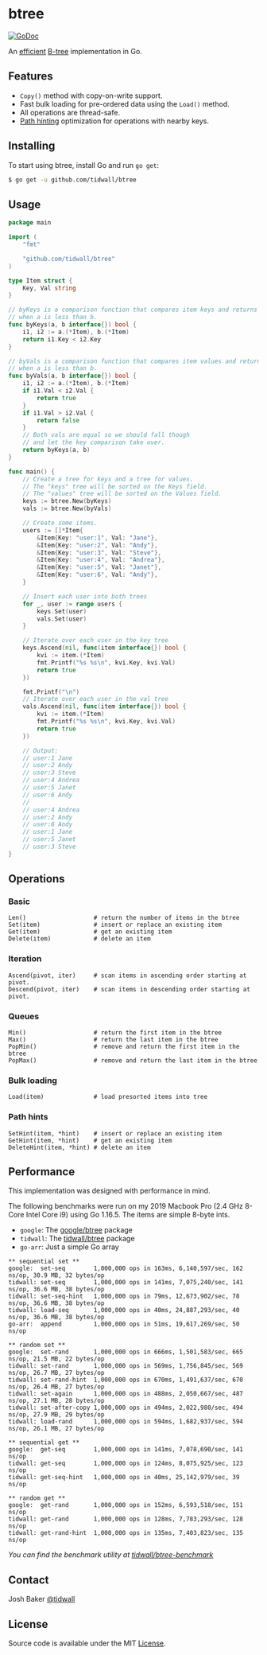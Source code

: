 # btree

[![GoDoc](https://godoc.org/github.com/tidwall/btree?status.svg)](https://godoc.org/github.com/tidwall/btree)

An [efficient](#performance) [B-tree](https://en.wikipedia.org/wiki/B-tree) implementation in Go. 

## Features

- `Copy()` method with copy-on-write support.
- Fast bulk loading for pre-ordered data using the `Load()` method.
- All operations are thread-safe.
- [Path hinting](PATH_HINT.md) optimization for operations with nearby keys.

## Installing

To start using btree, install Go and run `go get`:

```sh
$ go get -u github.com/tidwall/btree
```

## Usage

```go
package main

import (
	"fmt"

	"github.com/tidwall/btree"
)

type Item struct {
	Key, Val string
}

// byKeys is a comparison function that compares item keys and returns true
// when a is less than b.
func byKeys(a, b interface{}) bool {
	i1, i2 := a.(*Item), b.(*Item)
	return i1.Key < i2.Key
}

// byVals is a comparison function that compares item values and returns true
// when a is less than b.
func byVals(a, b interface{}) bool {
	i1, i2 := a.(*Item), b.(*Item)
	if i1.Val < i2.Val {
		return true
	}
	if i1.Val > i2.Val {
		return false
	}
	// Both vals are equal so we should fall though
	// and let the key comparison take over.
	return byKeys(a, b)
}

func main() {
	// Create a tree for keys and a tree for values.
	// The "keys" tree will be sorted on the Keys field.
	// The "values" tree will be sorted on the Values field.
	keys := btree.New(byKeys)
	vals := btree.New(byVals)

	// Create some items.
	users := []*Item{
		&Item{Key: "user:1", Val: "Jane"},
		&Item{Key: "user:2", Val: "Andy"},
		&Item{Key: "user:3", Val: "Steve"},
		&Item{Key: "user:4", Val: "Andrea"},
		&Item{Key: "user:5", Val: "Janet"},
		&Item{Key: "user:6", Val: "Andy"},
	}

	// Insert each user into both trees
	for _, user := range users {
		keys.Set(user)
		vals.Set(user)
	}

	// Iterate over each user in the key tree
	keys.Ascend(nil, func(item interface{}) bool {
		kvi := item.(*Item)
		fmt.Printf("%s %s\n", kvi.Key, kvi.Val)
		return true
	})

	fmt.Printf("\n")
	// Iterate over each user in the val tree
	vals.Ascend(nil, func(item interface{}) bool {
		kvi := item.(*Item)
		fmt.Printf("%s %s\n", kvi.Key, kvi.Val)
		return true
	})

	// Output:
	// user:1 Jane
	// user:2 Andy
	// user:3 Steve
	// user:4 Andrea
	// user:5 Janet
	// user:6 Andy
	//
	// user:4 Andrea
	// user:2 Andy
	// user:6 Andy
	// user:1 Jane
	// user:5 Janet
	// user:3 Steve
}
```

## Operations

### Basic

```
Len()                   # return the number of items in the btree
Set(item)               # insert or replace an existing item
Get(item)               # get an existing item
Delete(item)            # delete an item
```

### Iteration

```
Ascend(pivot, iter)     # scan items in ascending order starting at pivot.
Descend(pivot, iter)    # scan items in descending order starting at pivot.
```

### Queues

```
Min()                   # return the first item in the btree
Max()                   # return the last item in the btree
PopMin()                # remove and return the first item in the btree
PopMax()                # remove and return the last item in the btree
```
### Bulk loading

```
Load(item)              # load presorted items into tree
```

### Path hints

```
SetHint(item, *hint)    # insert or replace an existing item
GetHint(item, *hint)    # get an existing item
DeleteHint(item, *hint) # delete an item
```

## Performance

This implementation was designed with performance in mind. 

The following benchmarks were run on my 2019 Macbook Pro (2.4 GHz 8-Core Intel Core i9) using Go 1.16.5. The items are simple 8-byte ints. 

- `google`: The [google/btree](https://github.com/google/btree) package
- `tidwall`: The [tidwall/btree](https://github.com/tidwall/btree) package
- `go-arr`: Just a simple Go array

```
** sequential set **
google:  set-seq        1,000,000 ops in 163ms, 6,140,597/sec, 162 ns/op, 30.9 MB, 32 bytes/op
tidwall: set-seq        1,000,000 ops in 141ms, 7,075,240/sec, 141 ns/op, 36.6 MB, 38 bytes/op
tidwall: set-seq-hint   1,000,000 ops in 79ms, 12,673,902/sec, 78 ns/op, 36.6 MB, 38 bytes/op
tidwall: load-seq       1,000,000 ops in 40ms, 24,887,293/sec, 40 ns/op, 36.6 MB, 38 bytes/op
go-arr:  append         1,000,000 ops in 51ms, 19,617,269/sec, 50 ns/op

** random set **
google:  set-rand       1,000,000 ops in 666ms, 1,501,583/sec, 665 ns/op, 21.5 MB, 22 bytes/op
tidwall: set-rand       1,000,000 ops in 569ms, 1,756,845/sec, 569 ns/op, 26.7 MB, 27 bytes/op
tidwall: set-rand-hint  1,000,000 ops in 670ms, 1,491,637/sec, 670 ns/op, 26.4 MB, 27 bytes/op
tidwall: set-again      1,000,000 ops in 488ms, 2,050,667/sec, 487 ns/op, 27.1 MB, 28 bytes/op
tidwall: set-after-copy 1,000,000 ops in 494ms, 2,022,980/sec, 494 ns/op, 27.9 MB, 29 bytes/op
tidwall: load-rand      1,000,000 ops in 594ms, 1,682,937/sec, 594 ns/op, 26.1 MB, 27 bytes/op

** sequential get **
google:  get-seq        1,000,000 ops in 141ms, 7,078,690/sec, 141 ns/op
tidwall: get-seq        1,000,000 ops in 124ms, 8,075,925/sec, 123 ns/op
tidwall: get-seq-hint   1,000,000 ops in 40ms, 25,142,979/sec, 39 ns/op

** random get **
google:  get-rand       1,000,000 ops in 152ms, 6,593,518/sec, 151 ns/op
tidwall: get-rand       1,000,000 ops in 128ms, 7,783,293/sec, 128 ns/op
tidwall: get-rand-hint  1,000,000 ops in 135ms, 7,403,823/sec, 135 ns/op
```

*You can find the benchmark utility at [tidwall/btree-benchmark](https://github.com/tidwall/btree-benchmark)*

## Contact

Josh Baker [@tidwall](http://twitter.com/tidwall)

## License

Source code is available under the MIT [License](/LICENSE).

